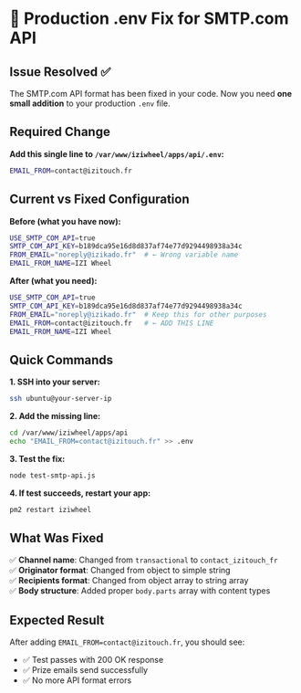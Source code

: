# 🚀 Production .env Fix for SMTP.com API

## Issue Resolved ✅
The SMTP.com API format has been fixed in your code. Now you need **one small addition** to your production `.env` file.

## Required Change

**Add this single line to `/var/www/iziwheel/apps/api/.env`:**

```bash
EMAIL_FROM=contact@izitouch.fr
```

## Current vs Fixed Configuration

**Before (what you have now):**
```bash
USE_SMTP_COM_API=true
SMTP_COM_API_KEY=b189dca95e16d8d837af74e77d9294498938a34c
FROM_EMAIL="noreply@izikado.fr"  # ← Wrong variable name
EMAIL_FROM_NAME=IZI Wheel
```

**After (what you need):**
```bash
USE_SMTP_COM_API=true
SMTP_COM_API_KEY=b189dca95e16d8d837af74e77d9294498938a34c
FROM_EMAIL="noreply@izikado.fr"  # Keep this for other purposes
EMAIL_FROM=contact@izitouch.fr   # ← ADD THIS LINE
EMAIL_FROM_NAME=IZI Wheel
```

## Quick Commands

**1. SSH into your server:**
```bash
ssh ubuntu@your-server-ip
```

**2. Add the missing line:**
```bash
cd /var/www/iziwheel/apps/api
echo "EMAIL_FROM=contact@izitouch.fr" >> .env
```

**3. Test the fix:**
```bash
node test-smtp-api.js
```

**4. If test succeeds, restart your app:**
```bash
pm2 restart iziwheel
```

## What Was Fixed

✅ **Channel name**: Changed from `transactional` to `contact_izitouch_fr`  
✅ **Originator format**: Changed from object to simple string  
✅ **Recipients format**: Changed from object array to string array  
✅ **Body structure**: Added proper `body.parts` array with content types  

## Expected Result

After adding `EMAIL_FROM=contact@izitouch.fr`, you should see:
- ✅ Test passes with 200 OK response
- ✅ Prize emails send successfully  
- ✅ No more API format errors 